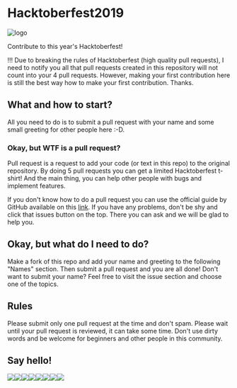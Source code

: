 # Hacktoberfest2019
![logo](https://github.com/TomasRoj/HactoberFest2019/blob/master/logo.png)

Contribute to this year's Hacktoberfest!

!!! Due to breaking the rules of Hacktoberfest (high quality pull requests), I need to notify you all that pull requests created in this repository will not count into your 4 pull requests. However, making your first contribution here is still the best way how to make your first contribution. Thanks.

## What and how to start?

All you need to do is to submit a pull request with your name and some small greeting for other people here :-D.

### Okay, but WTF is a pull request?

Pull request is a request to add your code (or text in this repo) to the original repository. By doing 5 pull requests you can get a limited Hacktoberfest t-shirt! And the main thing, you can help other people with bugs and implement features.

If you don't know how to do a pull request you can use the official guide by GitHub available on this [link](https://help.github.com/en/articles/creating-a-pull-request). If you have any problems, don't be shy and click that issues button on the top. There you can ask and we will be glad to help you.

## Okay, but what do I need to do?

Make a fork of this repo and add your name and greeting to the following "Names" section. Then submit a pull request and you are all done!
Don't want to submit your name? Feel free to visit the issue section and choose one of the topics.

## Rules

Please submit only one pull request at the time and don't spam. Please wait until your pull request is reviewed, it can take some time.
Don't use dirty words and be welcome for beginners and other people in this community.

## Say hello!

[![](https://sourcerer.io/fame/jasonappah/TomasRoj/HactoberFest2019/images/0)](https://sourcerer.io/fame/jasonappah/TomasRoj/HactoberFest2019/links/0)[![](https://sourcerer.io/fame/jasonappah/TomasRoj/HactoberFest2019/images/1)](https://sourcerer.io/fame/jasonappah/TomasRoj/HactoberFest2019/links/1)[![](https://sourcerer.io/fame/jasonappah/TomasRoj/HactoberFest2019/images/2)](https://sourcerer.io/fame/jasonappah/TomasRoj/HactoberFest2019/links/2)[![](https://sourcerer.io/fame/jasonappah/TomasRoj/HactoberFest2019/images/3)](https://sourcerer.io/fame/jasonappah/TomasRoj/HactoberFest2019/links/3)[![](https://sourcerer.io/fame/jasonappah/TomasRoj/HactoberFest2019/images/4)](https://sourcerer.io/fame/jasonappah/TomasRoj/HactoberFest2019/links/4)[![](https://sourcerer.io/fame/jasonappah/TomasRoj/HactoberFest2019/images/5)](https://sourcerer.io/fame/jasonappah/TomasRoj/HactoberFest2019/links/5)[![](https://sourcerer.io/fame/jasonappah/TomasRoj/HactoberFest2019/images/6)](https://sourcerer.io/fame/jasonappah/TomasRoj/HactoberFest2019/links/6)[![](https://sourcerer.io/fame/jasonappah/TomasRoj/HactoberFest2019/images/7)](https://sourcerer.io/fame/jasonappah/TomasRoj/HactoberFest2019/links/7)
